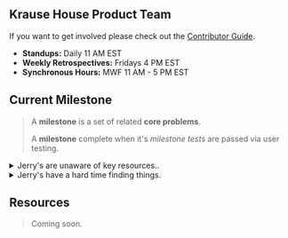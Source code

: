 ## Krause House Product Team

If you want to get involved please check out the [Contributor Guide]().

- **Standups:** Daily 11 AM EST
- **Weekly Retrospectives:** Fridays 4 PM EST
- **Synchronous Hours:** MWF 11 AM - 5 PM EST

## Current Milestone

> A **milestone** is a set of related **core problems**.
>
> A **milestone** complete when it's _milestone tests_ are passed via user testing.

<details>
<summary>Jerry's are unaware of key resources..</summary>

### Status: **Fail**

> **Test**:
> Ask Jerry’s to identify key resources / places.
>
> **Passing iff**
>
> 1. Jerry can show me where to find everything,
> 2. and explain what are the most important.

</details>

<details>
<summary>Jerry's have a hard time finding things.</summary>

### Status: **Fail**

> **Test**:
> Ask Jerry’s to navigate to contributor dashboard, a specific teams page, voting, treasury.
>
> **Passing iff**
>
> 1. Jerry can find and show me how to find anything in the DAO.

</details>

## Resources

> Coming soon.
